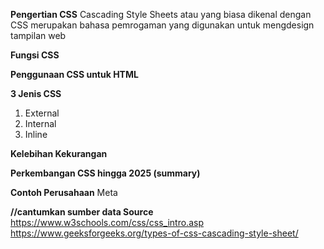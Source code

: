 **Pengertian CSS**
Cascading Style Sheets atau yang biasa dikenal dengan CSS merupakan bahasa pemrogaman yang digunakan untuk mengdesign tampilan web

**Fungsi CSS**

**Penggunaan CSS untuk HTML**

**3 Jenis CSS**
1. External
2. Internal
3. Inline

**Kelebihan Kekurangan**

**Perkembangan CSS hingga 2025 (summary)**

**Contoh Perusahaan** 
Meta

**//cantumkan sumber data
Source**
https://www.w3schools.com/css/css_intro.asp
https://www.geeksforgeeks.org/types-of-css-cascading-style-sheet/
